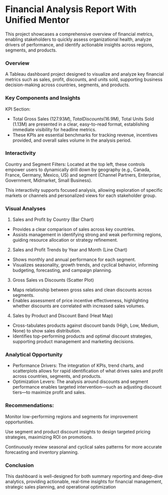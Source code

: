 # Financial Analysis Report With Unified Mentor
This project showcases a comprehensive overview of financial metrics, enabling stakeholders to quickly assess organizational health, analyze drivers of performance, and identify actionable insights across regions, segments, and products.

### Overview
A Tableau dashboard project designed to visualize and analyze key financial metrics such as sales, profit, discounts, and units sold, supporting business decision-making across countries, segments, and products.

### Key Components and Insights
KPI Section:
* Total Gross Sales ($127.93M), Total Discounts ($16.9M), Total Units Sold (1.13M) are presented in a clear, easy-to-read format, establishing immediate visibility for headline metrics.
* These KPIs are essential benchmarks for tracking revenue, incentives provided, and overall sales volume in the analysis period.

### Interactivity
Country and Segment Filters: Located at the top left, these controls empower users to dynamically drill down by geography (e.g., Canada, France, Germany, Mexico, US) and segment (Channel Partners, Enterprise, Government, Midmarket, Small Business).

This interactivity supports focused analysis, allowing exploration of specific markets or channels and personalized views for each stakeholder group.

### Visual Analyses
1. Sales and Profit by Country (Bar Chart)
 * Provides a clear comparison of sales across key countries.
 * Assists management in identifying strong and weak performing regions, guiding resource allocation or strategy refinement.

2. Sales and Profit Trends by Year and Month (Line Chart)
 * Shows monthly and annual performance for each segment.
 * Visualizes seasonality, growth trends, and cyclical behavior, informing budgeting, forecasting, and campaign planning.

3. Gross Sales vs Discounts (Scatter Plot)
 * Maps relationship between gross sales and clean discounts across segments.
 * Enables assessment of price incentive effectiveness, highlighting whether discounts are correlated with increased sales volumes.

4. Sales by Product and Discount Band (Heat Map)
 * Cross-tabulates products against discount bands (High, Low, Medium, None) to show sales distribution.
 * Identifies top-performing products and optimal discount strategies, supporting product management and marketing decisions.

### Analytical Opportunity
 * Performance Drivers: The integration of KPIs, trend charts, and scatterplots allows for rapid identification of what drives sales and profit across countries, segments, and products.
 * Optimization Levers: The analysis around discounts and segment performance enables targeted intervention—such as adjusting discount tiers—to maximize profit and sales.

### Recommendations: 
Monitor low-performing regions and segments for improvement opportunities.

Use segment and product discount insights to design targeted pricing strategies, maximizing ROI on promotions.

Continuously review seasonal and cyclical sales patterns for more accurate forecasting and inventory planning.

### Conclusion
This dashboard is well-designed for both summary reporting and deep-dive analytics, providing actionable, real-time insights for financial management, strategic sales planning, and operational optimization
